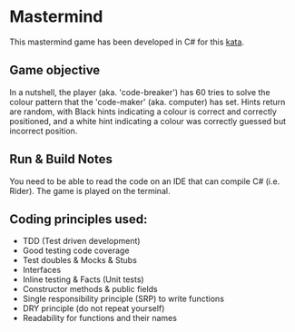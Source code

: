 # Mastermind

This mastermind game has been developed in C# for this [kata](https://github.com/MYOB-Technology/General_Developer/blob/main/katas/kata-mastermind/kata-master-mind.md). 

## Game objective

In a nutshell, the player (aka. 'code-breaker') has 60 tries to solve the colour pattern that the 'code-maker' (aka. computer) has set. Hints return are random, with Black hints indicating a colour is correct and correctly positioned, and a white hint indicating a colour was correctly guessed but incorrect position. 

## Run & Build Notes
You need to be able to read the code on an IDE that can compile C# (i.e. Rider). The game is played on the terminal.

## Coding principles used:
- TDD (Test driven development)
- Good testing code coverage
- Test doubles & Mocks & Stubs
- Interfaces
- Inline testing & Facts (Unit tests)
- Constructor methods & public fields 
- Single responsibility principle (SRP) to write functions
- DRY principle (do not repeat yourself)
- Readability for functions and their names
